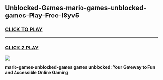
## Unblocked-Games-mario-games-unblocked-games-Play-Free-l8yv5
<h3>
<a href="https://premium76.site?title=mario-games-unblocked-games&ref=23A">CLICK TO PLAY</a></h3>
<hr>

<h3>
<a href="https://premium76.site?title=mario-games-unblocked-games&ref=23A">CLICK 2 PLAY</a>
  
</h3>

<a href="https://premium76.site?title=mario-games-unblocked-games&ref=23A"><img src="https://clearcache.store/games.png"></a>


**mario-games-unblocked-games games unblocked: Your Gateway to Fun and Accessible Online Gaming**
